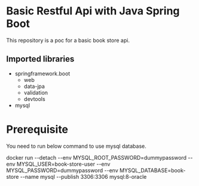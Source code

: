 # Basic Restful Api with Java Spring Boot
This repository is a poc for a basic book store api. 
## Imported libraries
- springframework.boot    
    - web <br>
    - data-jpa<br>
    - validation<br>
    - devtools<br>
- mysql



# Prerequisite
You need to run below command to use mysql database.

docker run --detach --env MYSQL_ROOT_PASSWORD=dummypassword --env MYSQL_USER=book-store-user --env MYSQL_PASSWORD=dummypassword --env MYSQL_DATABASE=book-store --name mysql --publish 3306:3306 mysql:8-oracle